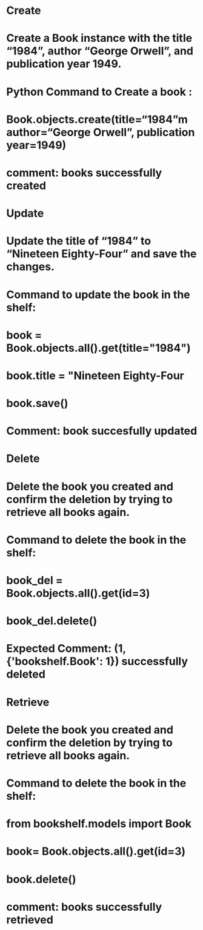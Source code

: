 # Create 
# Create a Book instance with the title “1984”, author “George Orwell”, and publication year 1949.
# Python Command to Create a book : 
# Book.objects.create(title=“1984”m author=“George Orwell”, publication year=1949)
# comment: books successfully created

# Update
# Update the title of “1984” to “Nineteen Eighty-Four” and save the changes.
# Command to update the book in the shelf:
# book = Book.objects.all().get(title="1984")
# book.title = "Nineteen Eighty-Four
# book.save()
# Comment: book succesfully updated

# Delete
# Delete the book you created and confirm the deletion by trying to retrieve all books again.
# Command to delete the book in the shelf:
# book_del = Book.objects.all().get(id=3)
# book_del.delete()
# Expected Comment:  (1, {'bookshelf.Book': 1}) successfully deleted

# Retrieve
# Delete the book you created and confirm the deletion by trying to retrieve all books again.
# Command to delete the book in the shelf:
# from bookshelf.models import Book
# book= Book.objects.all().get(id=3)
# book.delete()
# comment: books successfully retrieved
